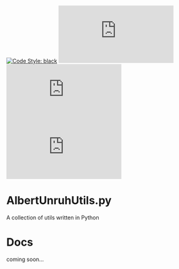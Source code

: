 [![Code Style: black](https://img.shields.io/badge/code%20style-black-000000.svg)](https://github.com/psf/black)
[![Tokei.rs](https://tokei.rs/b1/github/AlbertUnruh/AlbertUnruhUtils.py?category=code)](https://tokei.rs)
[![Tokei.rs](https://tokei.rs/b1/github/AlbertUnruh/AlbertUnruhUtils.py?category=lines)](https://tokei.rs)
[![Tokei.rs](https://tokei.rs/b1/github/AlbertUnruh/AlbertUnruhUtils.py?category=files)](https://tokei.rs)


# AlbertUnruhUtils.py
A collection of utils written in Python


# Docs
coming soon...
